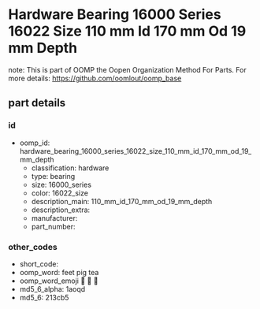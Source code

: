 # Hardware Bearing 16000 Series 16022 Size 110 mm Id 170 mm Od 19 mm Depth  

note: This is part of OOMP the Oopen Organization Method For Parts. For more details: https://github.com/oomlout/oomp_base

##  part details





### id
* oomp_id: hardware_bearing_16000_series_16022_size_110_mm_id_170_mm_od_19_mm_depth
  * classification: hardware
  * type: bearing
  * size: 16000_series
  * color: 16022_size
  * description_main: 110_mm_id_170_mm_od_19_mm_depth
  * description_extra: 
  * manufacturer: 
  * part_number: 

### other_codes
* short_code: 
* oomp_word: feet pig tea
* oomp_word_emoji :feet: :pig: :tea:
* md5_6_alpha: 1aoqd
* md5_6: 213cb5